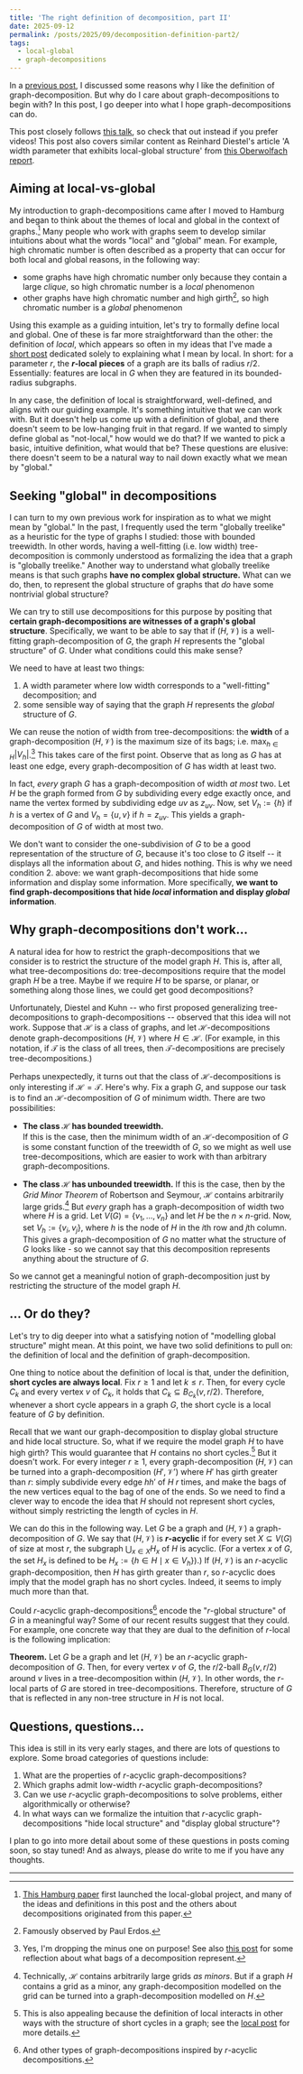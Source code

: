 ```yaml
---
title: 'The right definition of decomposition, part II'
date: 2025-09-12
permalink: /posts/2025/09/decomposition-definition-part2/
tags: 
  - local-global
  - graph-decompositions
---
```


In a [previous post](https://tabrish.github.io/posts/2025/07/decomposition-definition/), I discussed some reasons why I like the definition of graph-decomposition. But why do I care about graph-decompositions to begin with? In this post, I go deeper into what I hope graph-decompositions can do. 

This post closely follows [this talk](https://vimeo.com/1074097071), so check that out instead if you prefer videos! This post also covers similar content as Reinhard Diestel's article 'A width parameter that exhibits local-global structure' from [this Oberwolfach report](https://ems.press/content/serial-article-files/51346). 


Aiming at local-vs-global  
---

My introduction to graph-decompositions came after I moved to Hamburg and began to think about the themes of local and global in the context of graphs.[^1] Many people who work with graphs seem to develop similar intuitions about what the words "local" and "global" mean. For example, high chromatic number is often described as a property that can occur for both local and global reasons, in the following way: 
 - some graphs have high chromatic number only because they contain a large *clique*, so high chromatic number is a *local* phenomenon
 - other graphs have high chromatic number and high girth[^2], so high chromatic number is a *global* phenomenon 

Using this example as a guiding intuition, let's try to formally define local and global. One of these is far more straightforward than the other: the definition of *local*, which appears so often in my ideas that I've made a [short post](https://tabrish.github.io/posts/2025/09/local-definition/) dedicated solely to explaining what I mean by local. In short: for a parameter $r$, the **$r$-local** **pieces** of a graph are its balls of radius $r/2$. Essentially: features are local in $G$ when they are featured in its bounded-radius subgraphs.   

In any case, the definition of local is straightforward, well-defined, and aligns with our guiding example. It's something intuitive that we can work with. But it doesn't help us come up with a definition of global, and there doesn't seem to be low-hanging fruit in that regard. If we wanted to simply define global as "not-local," how would we do that? If we wanted to pick a basic, intuitive definition, what would that be? These questions are elusive: there doesn't seem to be a natural way to nail down exactly what we mean by "global." 

Seeking "global" in decompositions
---

I can turn to my own previous work for inspiration as to what we might mean by "global." In the past, I frequently used the term "globally treelike" as a heuristic for the type of graphs I studied: those with bounded treewidth. In other words, having a well-fitting (i.e. low width) tree-decomposition is commonly understood as formalizing the idea that a graph is "globally treelike." Another way to understand what globally treelike means is that such graphs **have no complex global structure.** What can we do, then, to represent the global structure of graphs that *do* have some nontrivial global structure? 

We can try to still use decompositions for this purpose by positing that **certain graph-decompositions are witnesses of a graph's global structure**. Specifically, we want to be able to say that if $(H, \mathcal{V})$ is a well-fitting graph-decomposition of $G$, the graph $H$ represents the "global structure" of $G$. Under what conditions could this make sense? 

We need to have at least two things: 
1. A width parameter where low width corresponds to a "well-fitting" decomposition; and
2. some sensible way of saying that the graph $H$ represents the *global* structure of $G$.

We can reuse the notion of width from tree-decompositions: the **width** of a graph-decomposition $(H, \mathcal{V})$ is the maximum size of its bags; i.e. $\max_{h \in H} |V_h|$.[^3]  This takes care of the first point. Observe that as long as $G$ has at least one edge, every graph-decomposition of $G$ has width at least two.

In fact, *every* graph $G$ has a graph-decomposition of width *at most* two. Let $H$ be the graph formed from $G$ by subdividing every edge exactly once, and name the vertex formed by subdividing edge $uv$ as $z_{uv}$. Now, set $V_h := \{h\}$ if $h$ is a vertex of $G$ and $V_h = \{u, v\}$ if $h = z_{uv}$. This yields a graph-decomposition of $G$ of width at most two. 

We don't want to consider the one-subdivision of $G$ to be a good representation of the structure of $G$, because it's too close to $G$ itself -- it displays all the information about $G$, and hides nothing. This is why we need condition 2. above: we want graph-decompositions that hide some information and display some information. More specifically, **we want to find graph-decompositions that hide *local* information and display *global* information**.  

Why graph-decompositions don't work...
---

A natural idea for how to restrict the graph-decompositions that we consider is to restrict the structure of the model graph $H$. This is, after all, what tree-decompositions do: tree-decompositions require that the model graph $H$ be a tree. Maybe if we require $H$ to be sparse, or planar, or something along those lines, we could get good decompositions? 

Unfortunately, Diestel and Kuhn -- who first proposed generalizing tree-decompositions to graph-decompositions -- observed that this idea will not work. Suppose that $\mathcal{H}$ is a class of graphs, and let $\mathcal{H}$-decompositions denote graph-decompositions $(H, \mathcal{V})$ where $H \in \mathcal{H}$.  (For example, in this notation, if $\mathcal{T}$ is the class of all trees, then $\mathcal{T}$-decompositions are precisely tree-decompositions.) 

Perhaps unexpectedly, it turns out that the class of $\mathcal{H}$-decompositions is only interesting if $\mathcal{H} = \mathcal{T}$. Here's why. Fix a graph $G$, and suppose our task is to find an $\mathcal{H}$-decomposition of $G$ of minimum width. There are two possibilities: 

 - **The class $\mathcal{H}$ has bounded treewidth.**  
	   If this is the case, then the minimum width of an $\mathcal{H}$-decomposition of $G$ is some constant function of the treewidth of $G$, so we might as well use tree-decompositions, which are easier to work with than arbitrary graph-decompositions. 
	   
 - **The class $\mathcal{H}$ has unbounded treewidth.** 
	   If this is the case, then by the *Grid Minor Theorem* of Robertson and Seymour, $\mathcal{H}$ contains arbitrarily large grids.[^4] But *every* graph has a graph-decomposition of width two where $H$ is a grid. Let $V(G) = \{v_1, ..., v_n\}$ and let $H$ be the $n \times n$-grid. Now, set $V_h := \{v_i, v_j\}$, where $h$ is the node of $H$ in the $i$th row and $j$th column. This gives a graph-decomposition of $G$ no matter what the structure of $G$ looks like - so we cannot say that this decomposition represents anything about the structure of $G$. 

So we cannot get a meaningful notion of graph-decomposition just by restricting the structure of the model graph $H$. 

... Or do they?
---

Let's try to dig deeper into what a satisfying notion of "modelling global structure" might mean. At this point, we have two solid definitions to pull on: the definition of local and the definition of graph-decomposition. 

One thing to notice about the definition of local is that, under the definition, **short cycles are always local**. Fix $r \geq 1$ and let $k \leq r$. Then, for every cycle $C_k$ and every vertex $v$ of $C_k$, it holds that $C_k \subseteq B_{C_k}(v, r/2)$. Therefore, whenever a short cycle appears in a graph $G$, the short cycle is a local feature of $G$ by definition. 

Recall that we want our graph-decomposition to display global structure and hide local structure. So, what if we require the model graph $H$ to have high girth? This would guarantee that $H$ contains no short cycles.[^5] But it doesn't work. For every integer $r \geq 1$, every graph-decomposition $(H, \mathcal{V})$ can be turned into a graph-decomposition $(H', \mathcal{V}')$ where $H'$ has girth greater than $r$: simply subdivide every edge $hh'$ of $H$ $r$ times, and make the bags of the new vertices equal to the bag of one of the ends. So we need to find a clever way to encode the idea that $H$ should not represent short cycles, without simply restricting the length of cycles in $H$. 

We can do this in the following way. Let $G$ be a graph and $(H, \mathcal{V})$ a graph-decomposition of $G$. We say that $(H, \mathcal{V})$ is **$r$-acyclic** if for every set $X \subseteq V(G)$ of size at most $r$, the subgraph $\bigcup_{x \in X} H_x$ of $H$ is acyclic. (For a vertex $x$ of $G$, the set $H_x$ is defined to be $H_x := \{h \in H \mid x \in V_h\})$.) If $(H, \mathcal{V})$ is an $r$-acyclic graph-decomposition, then $H$ has girth greater than $r$, so $r$-acyclic does imply that the model graph has no short cycles. Indeed, it seems to imply much more than that. 

Could $r$-acyclic graph-decompositions[^6] encode the "$r$-global structure" of $G$  in a meaningful way? Some of our recent results suggest that they could. For example, one concrete way that they are dual to the definition of $r$-local is the following implication: 

**Theorem.** Let $G$ be a graph and let $(H, \mathcal{V})$ be an $r$-acyclic graph-decomposition of $G$. Then, for every vertex $v$ of $G$, the $r/2$-ball $B_G(v, r/2)$ around $v$ lives in a tree-decomposition within $(H, \mathcal{V})$. In other words, the $r$-local parts of $G$ are stored in tree-decompositions. Therefore, structure of $G$ that is reflected in any non-tree structure in $H$ is not local. 


Questions, questions...
---

This idea is still in its very early stages, and there are lots of questions to explore. Some broad categories of questions include:
 
1. What are the properties of $r$-acyclic graph-decompositions? 
2. Which graphs admit low-width $r$-acyclic graph-decompositions? 
3. Can we use $r$-acyclic graph-decompositions to solve problems, either algorithmically or otherwise? 
4. In what ways can we formalize the intuition that $r$-acyclic graph-decompositions "hide local structure" and "display global structure"? 

I plan to go into more detail about some of these questions in posts coming soon, so stay tuned! And as always, please do write to me if you have any thoughts. 

--------------------------------------------

[^1]: [This Hamburg paper](https://arxiv.org/abs/2207.04855) first launched the local-global project, and many of the ideas and definitions in this post and the others about decompositions originated from this paper. 

[^2]: Famously observed by Paul Erdos. 

[^3]: Yes, I'm dropping the minus one on purpose! See also [this post](cite) for some reflection about what bags of a decomposition represent. 

[^4]: Technically, $\mathcal{H}$ contains arbitrarily large grids *as minors*. But if a graph $H$ contains a grid as a minor, any graph-decomposition modelled on the grid can be turned into a graph-decomposition modelled on $H$. 

[^5]: This is also appealing because the definition of local interacts in other ways with the structure of short cycles in a graph; see the [local post](cite) for more details. 

[^6]: And other types of graph-decompositions inspired by $r$-acyclic decompositions.
